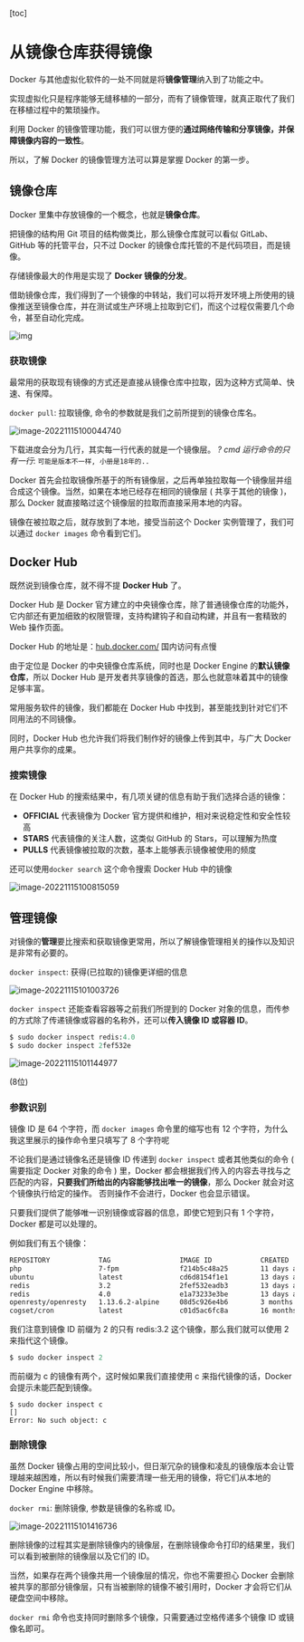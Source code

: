 [toc]

# 从镜像仓库获得镜像

Docker 与其他虚拟化软件的一处不同就是将**镜像管理**纳入到了功能之中。

实现虚拟化只是程序能够无缝移植的一部分，而有了镜像管理，就真正取代了我们在移植过程中的繁琐操作。

利用 Docker 的镜像管理功能，我们可以很方便的**通过网络传输和分享镜像，并保障镜像内容的一致性**。

所以，了解 Docker 的镜像管理方法可以算是掌握 Docker 的第一步。



## 镜像仓库

Docker 里集中存放镜像的一个概念，也就是**镜像仓库**。

把镜像的结构用 Git 项目的结构做类比，那么镜像仓库就可以看似 GitLab、GitHub 等的托管平台，只不过 Docker 的镜像仓库托管的不是代码项目，而是镜像。

存储镜像最大的作用是实现了 **Docker 镜像的分发**。

借助镜像仓库，我们得到了一个镜像的中转站，我们可以将开发环境上所使用的镜像推送至镜像仓库，并在测试或生产环境上拉取到它们，而这个过程仅需要几个命令，甚至自动化完成。

![img](../imgs/165eacb6b1b2c1ac.png)



### 获取镜像

最常用的获取现有镜像的方式还是直接从镜像仓库中拉取，因为这种方式简单、快速、有保障。

`docker pull`: 拉取镜像, 命令的参数就是我们之前所提到的镜像仓库名。

![image-20221115100044740](../imgs/image-20221115100044740.png)

下载进度会分为几行，其实每一行代表的就是一个镜像层。 *? cmd 运行命令的只有一行*: `可能是版本不一样, 小册是18年的..`



Docker 首先会拉取镜像所基于的所有镜像层，之后再单独拉取每一个镜像层并组合成这个镜像。当然，如果在本地已经存在相同的镜像层 ( 共享于其他的镜像 )，那么 Docker 就直接略过这个镜像层的拉取而直接采用本地的内容。



镜像在被拉取之后，就存放到了本地，接受当前这个 Docker 实例管理了，我们可以通过 `docker images` 命令看到它们。



## Docker Hub

既然说到镜像仓库，就不得不提 **Docker Hub** 了。

Docker Hub 是 Docker 官方建立的中央镜像仓库，除了普通镜像仓库的功能外，它内部还有更加细致的权限管理，支持构建钩子和自动构建，并且有一套精致的 Web 操作页面。

Docker Hub 的地址是：[hub.docker.com/](https://hub.docker.com/)  国内访问有点慢

由于定位是 Docker 的中央镜像仓库系统，同时也是 Docker Engine 的**默认镜像仓库**，所以 Docker Hub 是开发者共享镜像的首选，那么也就意味着其中的镜像足够丰富。

常用服务软件的镜像，我们都能在 Docker Hub 中找到，甚至能找到针对它们不同用法的不同镜像。

同时，Docker Hub 也允许我们将我们制作好的镜像上传到其中，与广大 Docker 用户共享你的成果。

### 搜索镜像

在 Docker Hub 的搜索结果中，有几项关键的信息有助于我们选择合适的镜像：

- **OFFICIAL** 代表镜像为 Docker 官方提供和维护，相对来说稳定性和安全性较高
- **STARS** 代表镜像的关注人数，这类似 GitHub 的 Stars，可以理解为热度
- **PULLS** 代表镜像被拉取的次数，基本上能够表示镜像被使用的频度

还可以使用`docker search` 这个命令搜索 Docker Hub 中的镜像

![image-20221115100815059](../imgs/image-20221115100815059.png)



## 管理镜像

对镜像的**管理**要比搜索和获取镜像更常用，所以了解镜像管理相关的操作以及知识是非常有必要的。

`docker inspect`: 获得(已拉取的)镜像更详细的信息

![image-20221115101003726](../imgs/image-20221115101003726.png)

`docker inspect` 还能查看容器等之前我们所提到的 Docker 对象的信息，而传参的方式除了传递镜像或容器的名称外，还可以**传入镜像 ID 或容器 ID**。

```ruby
$ sudo docker inspect redis:4.0
$ sudo docker inspect 2fef532e
```

![image-20221115101144977](../imgs/image-20221115101144977.png)

(8位)



### 参数识别

镜像 ID 是 64 个字符，而 `docker images` 命令里的缩写也有 12 个字符，为什么我这里展示的操作命令里只填写了 8 个字符呢

不论我们是通过镜像名还是镜像 ID 传递到 `docker inspect` 或者其他类似的命令 ( 需要指定 Docker 对象的命令 ) 里，Docker 都会根据我们传入的内容去寻找与之匹配的内容，**只要我们所给出的内容能够找出唯一的镜像**，那么 Docker 就会对这个镜像执行给定的操作。 否则操作不会进行，Docker 也会显示错误。

只要我们提供了能够唯一识别镜像或容器的信息，即使它短到只有 1 个字符，Docker 都是可以处理的。



例如我们有五个镜像：

```bash
REPOSITORY            TAG                 IMAGE ID            CREATED             SIZE
php                   7-fpm               f214b5c48a25        11 days ago         368MB
ubuntu                latest              cd6d8154f1e1        13 days ago         84.1MB
redis                 3.2                 2fef532eadb3        13 days ago         76MB
redis                 4.0                 e1a73233e3be        13 days ago         83.4MB
openresty/openresty   1.13.6.2-alpine     08d5c926e4b6        3 months ago        49.3MB
cogset/cron           latest              c01d5ac6fc8a        16 months ago       125MB
```

我们注意到镜像 ID 前缀为 2 的只有 redis:3.2 这个镜像，那么我们就可以使用 2 来指代这个镜像。

```ruby
$ sudo docker inspect 2
```

而前缀为 c 的镜像有两个，这时候如果我们直接使用 c 来指代镜像的话，Docker 会提示未能匹配到镜像。

```less
$ sudo docker inspect c
[]
Error: No such object: c
```



### 删除镜像

虽然 Docker 镜像占用的空间比较小，但日渐冗杂的镜像和凌乱的镜像版本会让管理越来越困难，所以有时候我们需要清理一些无用的镜像，将它们从本地的 Docker Engine 中移除。

`docker rmi`:  删除镜像, 参数是镜像的名称或 ID。

![image-20221115101416736](../imgs/image-20221115101416736.png)

删除镜像的过程其实是删除镜像内的镜像层，在删除镜像命令打印的结果里，我们可以看到被删除的镜像层以及它们的 ID。

当然，如果存在两个镜像共用一个镜像层的情况，你也不需要担心 Docker 会删除被共享的那部分镜像层，只有当被删除的镜像不被引用时，Docker 才会将它们从硬盘空间中移除。

`docker rmi` 命令也支持同时删除多个镜像，只需要通过空格传递多个镜像 ID 或镜像名即可。